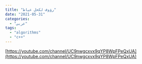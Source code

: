 ```yaml
---
title: "رؤوف لكحل عياط"
date: "2021-05-31"
categories:
  - "عربي"
tags:
  - "algorithms"
  - "c++"
---
```


[https://youtube.com/channel/UC9nwgcxvx9qYP8WpFPeQxUA](https://youtube.com/channel/UC9nwgcxvx9qYP8WpFPeQxUA)

